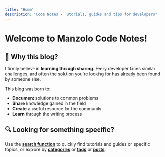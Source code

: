 ```yaml
---
title: "Home"
description: "Code Notes - Tutorials, guides and tips for developers"
---
```


# Welcome to Manzolo Code Notes! 

## 🎨 Why this blog?

I firmly believe in **learning through sharing**. Every developer faces similar challenges, and often the solution you're looking for has already been found by someone else.

This blog was born to:
- **Document** solutions to common problems
- **Share** knowledge gained in the field  
- **Create** a useful resource for the community
- **Learn** through the writing process

## 🔍 Looking for something specific?

Use the [**search function**](/search/) to quickly find tutorials and guides on specific topics, or explore by [**categories**](/categories/) or [**tags**](/tags/) or [**posts**](/posts/).
